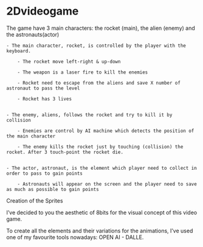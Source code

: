 # 2Dvideogame

The game have 3 main characters: the rocket (main), the alien (enemy) and the astronauts(actor)


    - The main character, rocket, is controlled by the player with the keyboard.
    
        - The rocket move left-right & up-down
        
        - The weapon is a laser fire to kill the enemies
        
        - Rocket need to escape from the aliens and save X number of astronaut to pass the level
        
        - Rocket has 3 lives
        
        
    - The enemy, aliens, follows the rocket and try to kill it by collision
    
        - Enemies are control by AI machine which detects the position of the main character
        
        - The enemy kills the rocket just by touching (collision) the rocket. After 3 touch-point the rocket die.
        
        
    - The actor, astronaut, is the element which player need to collect in order to pass to gain points
    
        - Astronauts will appear on the screen and the player need to save as much as possible to gain points
        
        
        
  Creation of the Sprites 
  
  I’ve decided to you the aesthetic of 8bits for the visual concept of this video game. 

  To create all the elements and their variations for the animations, I’ve used one of my favourite tools nowadays: OPEN AI - DALLE.
